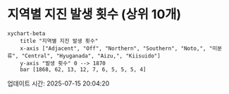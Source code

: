 # 지역별 지진 발생 횟수 (상위 10개)

```mermaid
xychart-beta
    title "지역별 지진 발생 횟수"
    x-axis ["Adjacent", "Off", "Northern", "Southern", "Noto,", "미분류", "Central", "Hyuganada", "Aizu,", "Kiisuido"]
    y-axis "발생 횟수" 0 --> 1870
    bar [1868, 62, 13, 12, 7, 6, 5, 5, 5, 4]
```

업데이트 시간: 2025-07-15 20:04:20
